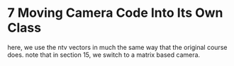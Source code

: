 # 7  Moving Camera Code Into Its Own Class

here, we use the ntv vectors in much the same way that the original course does. 
note that in section 15, we switch to a matrix based camera. 
